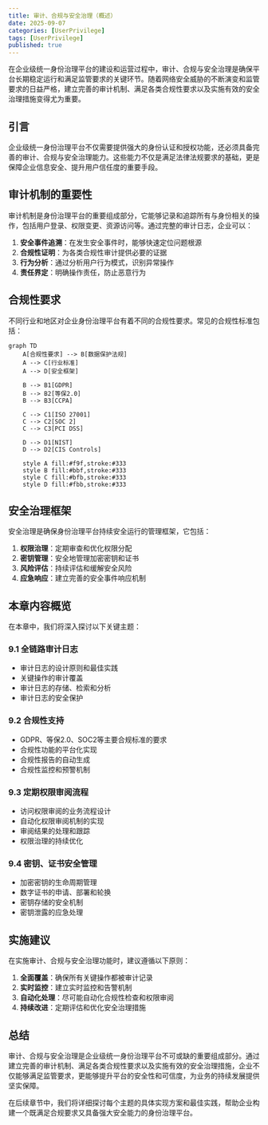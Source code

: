 ```yaml
---
title: 审计、合规与安全治理（概述）
date: 2025-09-07
categories: [UserPrivilege]
tags: [UserPrivilege]
published: true
---
```


在企业级统一身份治理平台的建设和运营过程中，审计、合规与安全治理是确保平台长期稳定运行和满足监管要求的关键环节。随着网络安全威胁的不断演变和监管要求的日益严格，建立完善的审计机制、满足各类合规性要求以及实施有效的安全治理措施变得尤为重要。

## 引言

企业级统一身份治理平台不仅需要提供强大的身份认证和授权功能，还必须具备完善的审计、合规与安全治理能力。这些能力不仅是满足法律法规要求的基础，更是保障企业信息安全、提升用户信任度的重要手段。

## 审计机制的重要性

审计机制是身份治理平台的重要组成部分，它能够记录和追踪所有与身份相关的操作，包括用户登录、权限变更、资源访问等。通过完整的审计日志，企业可以：

1. **安全事件追溯**：在发生安全事件时，能够快速定位问题根源
2. **合规性证明**：为各类合规性审计提供必要的证据
3. **行为分析**：通过分析用户行为模式，识别异常操作
4. **责任界定**：明确操作责任，防止恶意行为

## 合规性要求

不同行业和地区对企业身份治理平台有着不同的合规性要求。常见的合规性标准包括：

```mermaid
graph TD
    A[合规性要求] --> B[数据保护法规]
    A --> C[行业标准]
    A --> D[安全框架]
    
    B --> B1[GDPR]
    B --> B2[等保2.0]
    B --> B3[CCPA]
    
    C --> C1[ISO 27001]
    C --> C2[SOC 2]
    C --> C3[PCI DSS]
    
    D --> D1[NIST]
    D --> D2[CIS Controls]
    
    style A fill:#f9f,stroke:#333
    style B fill:#bbf,stroke:#333
    style C fill:#bfb,stroke:#333
    style D fill:#fbb,stroke:#333
```

## 安全治理框架

安全治理是确保身份治理平台持续安全运行的管理框架，它包括：

1. **权限治理**：定期审查和优化权限分配
2. **密钥管理**：安全地管理加密密钥和证书
3. **风险评估**：持续评估和缓解安全风险
4. **应急响应**：建立完善的安全事件响应机制

## 本章内容概览

在本章中，我们将深入探讨以下关键主题：

### 9.1 全链路审计日志
- 审计日志的设计原则和最佳实践
- 关键操作的审计覆盖
- 审计日志的存储、检索和分析
- 审计日志的安全保护

### 9.2 合规性支持
- GDPR、等保2.0、SOC2等主要合规标准的要求
- 合规性功能的平台化实现
- 合规性报告的自动生成
- 合规性监控和预警机制

### 9.3 定期权限审阅流程
- 访问权限审阅的业务流程设计
- 自动化权限审阅机制的实现
- 审阅结果的处理和跟踪
- 权限治理的持续优化

### 9.4 密钥、证书安全管理
- 加密密钥的生命周期管理
- 数字证书的申请、部署和轮换
- 密钥存储的安全机制
- 密钥泄露的应急处理

## 实施建议

在实施审计、合规与安全治理功能时，建议遵循以下原则：

1. **全面覆盖**：确保所有关键操作都被审计记录
2. **实时监控**：建立实时监控和告警机制
3. **自动化处理**：尽可能自动化合规性检查和权限审阅
4. **持续改进**：定期评估和优化安全治理措施

## 总结

审计、合规与安全治理是企业级统一身份治理平台不可或缺的重要组成部分。通过建立完善的审计机制、满足各类合规性要求以及实施有效的安全治理措施，企业不仅能够满足监管要求，更能够提升平台的安全性和可信度，为业务的持续发展提供坚实保障。

在后续章节中，我们将详细探讨每个主题的具体实现方案和最佳实践，帮助企业构建一个既满足合规要求又具备强大安全能力的身份治理平台。